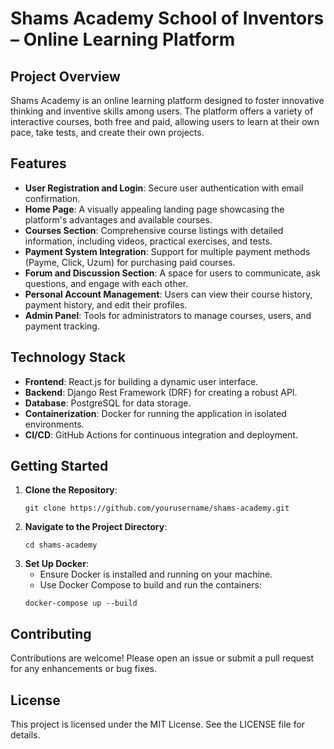 # Shams Academy School of Inventors – Online Learning Platform

## Project Overview
Shams Academy is an online learning platform designed to foster innovative thinking and inventive skills among users. The platform offers a variety of interactive courses, both free and paid, allowing users to learn at their own pace, take tests, and create their own projects.

## Features
- **User Registration and Login**: Secure user authentication with email confirmation.
- **Home Page**: A visually appealing landing page showcasing the platform's advantages and available courses.
- **Courses Section**: Comprehensive course listings with detailed information, including videos, practical exercises, and tests.
- **Payment System Integration**: Support for multiple payment methods (Payme, Click, Uzum) for purchasing paid courses.
- **Forum and Discussion Section**: A space for users to communicate, ask questions, and engage with each other.
- **Personal Account Management**: Users can view their course history, payment history, and edit their profiles.
- **Admin Panel**: Tools for administrators to manage courses, users, and payment tracking.

## Technology Stack
- **Frontend**: React.js for building a dynamic user interface.
- **Backend**: Django Rest Framework (DRF) for creating a robust API.
- **Database**: PostgreSQL for data storage.
- **Containerization**: Docker for running the application in isolated environments.
- **CI/CD**: GitHub Actions for continuous integration and deployment.

## Getting Started
1. **Clone the Repository**: 
   ```
   git clone https://github.com/yourusername/shams-academy.git
   ```
2. **Navigate to the Project Directory**:
   ```
   cd shams-academy
   ```
3. **Set Up Docker**:
   - Ensure Docker is installed and running on your machine.
   - Use Docker Compose to build and run the containers:
   ```
   docker-compose up --build
   ```

## Contributing
Contributions are welcome! Please open an issue or submit a pull request for any enhancements or bug fixes.

## License
This project is licensed under the MIT License. See the LICENSE file for details.